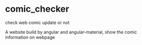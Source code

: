 # comic_checker
check web comic update or not

A website build by angular and angular-material, show the comic information on webpage
